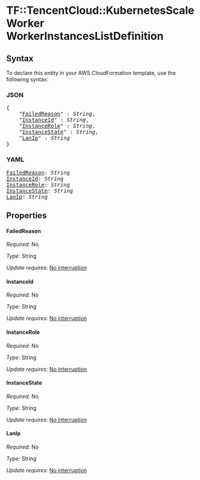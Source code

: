 # TF::TencentCloud::KubernetesScaleWorker WorkerInstancesListDefinition

## Syntax

To declare this entity in your AWS CloudFormation template, use the following syntax:

### JSON

<pre>
{
    "<a href="#failedreason" title="FailedReason">FailedReason</a>" : <i>String</i>,
    "<a href="#instanceid" title="InstanceId">InstanceId</a>" : <i>String</i>,
    "<a href="#instancerole" title="InstanceRole">InstanceRole</a>" : <i>String</i>,
    "<a href="#instancestate" title="InstanceState">InstanceState</a>" : <i>String</i>,
    "<a href="#lanip" title="LanIp">LanIp</a>" : <i>String</i>
}
</pre>

### YAML

<pre>
<a href="#failedreason" title="FailedReason">FailedReason</a>: <i>String</i>
<a href="#instanceid" title="InstanceId">InstanceId</a>: <i>String</i>
<a href="#instancerole" title="InstanceRole">InstanceRole</a>: <i>String</i>
<a href="#instancestate" title="InstanceState">InstanceState</a>: <i>String</i>
<a href="#lanip" title="LanIp">LanIp</a>: <i>String</i>
</pre>

## Properties

#### FailedReason

_Required_: No

_Type_: String

_Update requires_: [No interruption](https://docs.aws.amazon.com/AWSCloudFormation/latest/UserGuide/using-cfn-updating-stacks-update-behaviors.html#update-no-interrupt)

#### InstanceId

_Required_: No

_Type_: String

_Update requires_: [No interruption](https://docs.aws.amazon.com/AWSCloudFormation/latest/UserGuide/using-cfn-updating-stacks-update-behaviors.html#update-no-interrupt)

#### InstanceRole

_Required_: No

_Type_: String

_Update requires_: [No interruption](https://docs.aws.amazon.com/AWSCloudFormation/latest/UserGuide/using-cfn-updating-stacks-update-behaviors.html#update-no-interrupt)

#### InstanceState

_Required_: No

_Type_: String

_Update requires_: [No interruption](https://docs.aws.amazon.com/AWSCloudFormation/latest/UserGuide/using-cfn-updating-stacks-update-behaviors.html#update-no-interrupt)

#### LanIp

_Required_: No

_Type_: String

_Update requires_: [No interruption](https://docs.aws.amazon.com/AWSCloudFormation/latest/UserGuide/using-cfn-updating-stacks-update-behaviors.html#update-no-interrupt)

